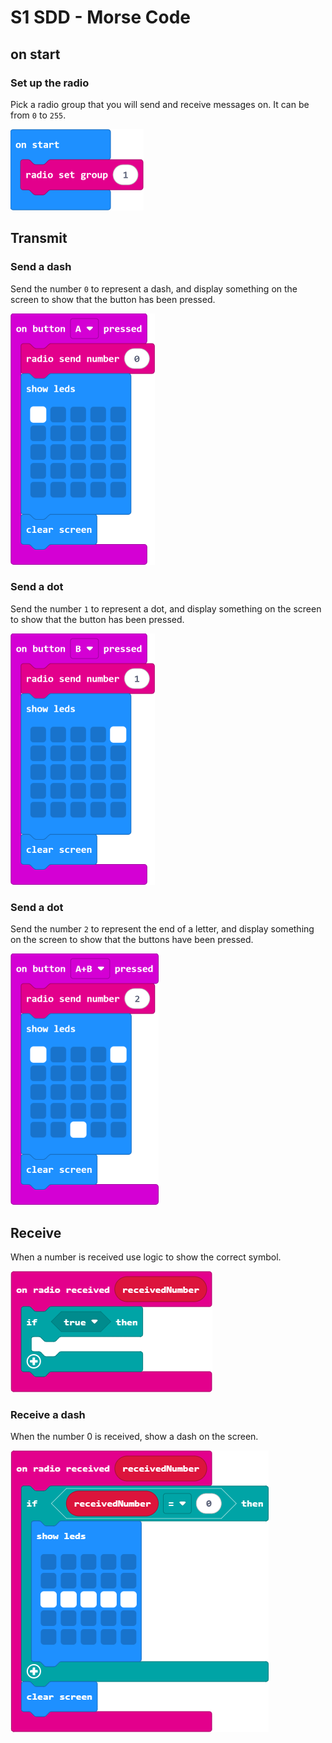 # S1 SDD - Morse Code


## on start

### Set up the radio

Pick a radio group that you will send and receive messages on.  It can be from `0` to `255`.

![Radio group](assets/morse1.png "on start")


## Transmit

### Send a dash

Send the number `0` to represent a dash, and display something on the screen to show that the button has been pressed.

![Radio send 0](assets/morse2.png "on button A")


### Send a dot

Send the number `1` to represent a dot, and display something on the screen to show that the button has been pressed.

![Radio send 1](assets/morse3.png "on button B")


### Send a dot

Send the number `2` to represent the end of a letter, and display something on the screen to show that the buttons have been pressed.

![Radio send 2](assets/morse4.png "on button A+B")


## Receive

When a number is received use logic to show the correct symbol.

![Number received](assets/morse5.png "Number received")


### Receive a dash

When the number 0 is received, show a dash on the screen.

![Radio received 0](assets/morse6.png "Dash received")
